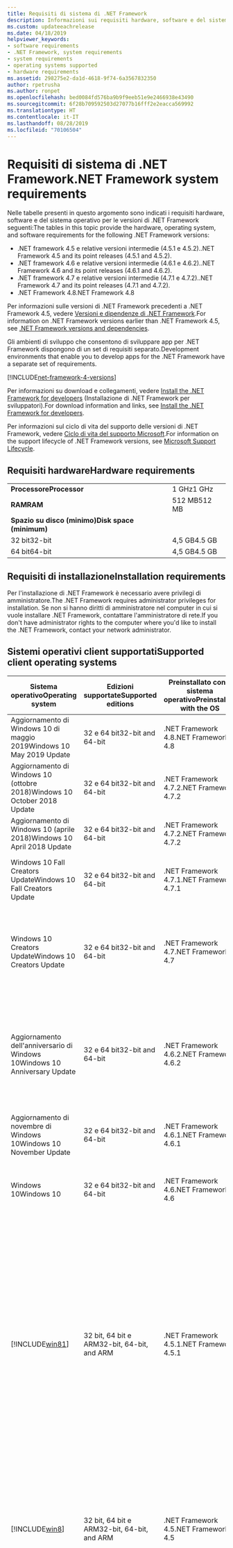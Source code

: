 ```yaml
---
title: Requisiti di sistema di .NET Framework
description: Informazioni sui requisiti hardware, software e del sistema operativo per installare .NET Framework 4.5 e versioni successive.
ms.custom: updateeachrelease
ms.date: 04/18/2019
helpviewer_keywords:
- software requirements
- .NET Framework, system requirements
- system requirements
- operating systems supported
- hardware requirements
ms.assetid: 298275e2-da1d-4618-9f74-6a3567832350
author: rpetrusha
ms.author: ronpet
ms.openlocfilehash: bed0084fd576ba9b9f9eeb51e9e2466938e43490
ms.sourcegitcommit: 6f28b709592503d27077b16fff2e2eacca569992
ms.translationtype: HT
ms.contentlocale: it-IT
ms.lasthandoff: 08/28/2019
ms.locfileid: "70106504"
---
```

# <a name="net-framework-system-requirements"></a><span data-ttu-id="714da-103">Requisiti di sistema di .NET Framework</span><span class="sxs-lookup"><span data-stu-id="714da-103">.NET Framework system requirements</span></span>

<span data-ttu-id="714da-104">Nelle tabelle presenti in questo argomento sono indicati i requisiti hardware, software e del sistema operativo per le versioni di .NET Framework seguenti:</span><span class="sxs-lookup"><span data-stu-id="714da-104">The tables in this topic provide the hardware, operating system, and software requirements for the following .NET Framework versions:</span></span>

- <span data-ttu-id="714da-105">.NET framework 4.5 e relative versioni intermedie (4.5.1 e 4.5.2).</span><span class="sxs-lookup"><span data-stu-id="714da-105">.NET Framework 4.5 and its point releases (4.5.1 and 4.5.2).</span></span>
- <span data-ttu-id="714da-106">.NET framework 4.6 e relative versioni intermedie (4.6.1 e 4.6.2).</span><span class="sxs-lookup"><span data-stu-id="714da-106">.NET Framework 4.6 and its point releases (4.6.1 and 4.6.2).</span></span>
- <span data-ttu-id="714da-107">.NET framework 4.7 e relative versioni intermedie (4.7.1 e 4.7.2).</span><span class="sxs-lookup"><span data-stu-id="714da-107">.NET Framework 4.7 and its point releases (4.7.1 and 4.7.2).</span></span>
- <span data-ttu-id="714da-108">.NET Framework 4.8</span><span class="sxs-lookup"><span data-stu-id="714da-108">.NET Framework 4.8</span></span>

<span data-ttu-id="714da-109">Per informazioni sulle versioni di .NET Framework precedenti a .NET Framework 4.5, vedere [Versioni e dipendenze di .NET Framework](../migration-guide/versions-and-dependencies.md).</span><span class="sxs-lookup"><span data-stu-id="714da-109">For information on .NET Framework versions earlier than .NET Framework 4.5, see [.NET Framework versions and dependencies](../migration-guide/versions-and-dependencies.md).</span></span>

<span data-ttu-id="714da-110">Gli ambienti di sviluppo che consentono di sviluppare app per .NET Framework dispongono di un set di requisiti separato.</span><span class="sxs-lookup"><span data-stu-id="714da-110">Development environments that enable you to develop apps for the .NET Framework have a separate set of requirements.</span></span>

[!INCLUDE[net-framework-4-versions](../../../includes/net-framework-4x-versions.md)]

<span data-ttu-id="714da-111">Per informazioni su download e collegamenti, vedere [Install the .NET Framework for developers](../../../docs/framework/install/guide-for-developers.md) (Installazione di .NET Framework per sviluppatori).</span><span class="sxs-lookup"><span data-stu-id="714da-111">For download information and links, see [Install the .NET Framework for developers](../../../docs/framework/install/guide-for-developers.md).</span></span>

<span data-ttu-id="714da-112">Per informazioni sul ciclo di vita del supporto delle versioni di .NET Framework, vedere [Ciclo di vita del supporto Microsoft](https://support.microsoft.com/lifecycle/search?sort=PN&alpha=Microsoft%20.NET%20Framework&Filter=FilterNO).</span><span class="sxs-lookup"><span data-stu-id="714da-112">For information on the support lifecycle of .NET Framework versions, see [Microsoft Support Lifecycle](https://support.microsoft.com/lifecycle/search?sort=PN&alpha=Microsoft%20.NET%20Framework&Filter=FilterNO).</span></span>

## <a name="hardware-requirements"></a><span data-ttu-id="714da-113">Requisiti hardware</span><span class="sxs-lookup"><span data-stu-id="714da-113">Hardware requirements</span></span>

|                          |        |
| ------------------------ | ------ |
| <span data-ttu-id="714da-114">**Processore**</span><span class="sxs-lookup"><span data-stu-id="714da-114">**Processor**</span></span>            | <span data-ttu-id="714da-115">1 GHz</span><span class="sxs-lookup"><span data-stu-id="714da-115">1 GHz</span></span>  |
| <span data-ttu-id="714da-116">**RAM**</span><span class="sxs-lookup"><span data-stu-id="714da-116">**RAM**</span></span>                  | <span data-ttu-id="714da-117">512 MB</span><span class="sxs-lookup"><span data-stu-id="714da-117">512 MB</span></span> |
| <span data-ttu-id="714da-118">**Spazio su disco (minimo)**</span><span class="sxs-lookup"><span data-stu-id="714da-118">**Disk space (minimum)**</span></span> |        |
| <span data-ttu-id="714da-119">32 bit</span><span class="sxs-lookup"><span data-stu-id="714da-119">32-bit</span></span>                   | <span data-ttu-id="714da-120">4,5 GB</span><span class="sxs-lookup"><span data-stu-id="714da-120">4.5 GB</span></span> |
| <span data-ttu-id="714da-121">64 bit</span><span class="sxs-lookup"><span data-stu-id="714da-121">64-bit</span></span>                   | <span data-ttu-id="714da-122">4,5 GB</span><span class="sxs-lookup"><span data-stu-id="714da-122">4.5 GB</span></span> |

## <a name="installation-requirements"></a><span data-ttu-id="714da-123">Requisiti di installazione</span><span class="sxs-lookup"><span data-stu-id="714da-123">Installation requirements</span></span>

<span data-ttu-id="714da-124">Per l'installazione di .NET Framework è necessario avere privilegi di amministratore.</span><span class="sxs-lookup"><span data-stu-id="714da-124">The .NET Framework requires administrator privileges for installation.</span></span> <span data-ttu-id="714da-125">Se non si hanno diritti di amministratore nel computer in cui si vuole installare .NET Framework, contattare l'amministratore di rete.</span><span class="sxs-lookup"><span data-stu-id="714da-125">If you don't have administrator rights to the computer where you'd like to install the .NET Framework, contact your network administrator.</span></span>

## <a name="supported-client-operating-systems"></a><span data-ttu-id="714da-126">Sistemi operativi client supportati</span><span class="sxs-lookup"><span data-stu-id="714da-126">Supported client operating systems</span></span>

| <span data-ttu-id="714da-127">Sistema operativo</span><span class="sxs-lookup"><span data-stu-id="714da-127">Operating system</span></span> | <span data-ttu-id="714da-128">Edizioni supportate</span><span class="sxs-lookup"><span data-stu-id="714da-128">Supported editions</span></span> | <span data-ttu-id="714da-129">Preinstallato con il sistema operativo</span><span class="sxs-lookup"><span data-stu-id="714da-129">Preinstalled with the OS</span></span> | <span data-ttu-id="714da-130">Installabile separatamente</span><span class="sxs-lookup"><span data-stu-id="714da-130">Installable separately</span></span> |
| ---------------- | ------------------ | ------------------------ | ---------------------- |
| <span data-ttu-id="714da-131">Aggiornamento di Windows 10 di maggio 2019</span><span class="sxs-lookup"><span data-stu-id="714da-131">Windows 10 May 2019 Update</span></span> | <span data-ttu-id="714da-132">32 e 64 bit</span><span class="sxs-lookup"><span data-stu-id="714da-132">32-bit and 64-bit</span></span> | <span data-ttu-id="714da-133">.NET Framework 4.8</span><span class="sxs-lookup"><span data-stu-id="714da-133">.NET Framework 4.8</span></span> | -- |
| <span data-ttu-id="714da-134">Aggiornamento di Windows 10 (ottobre 2018)</span><span class="sxs-lookup"><span data-stu-id="714da-134">Windows 10 October 2018 Update</span></span> | <span data-ttu-id="714da-135">32 e 64 bit</span><span class="sxs-lookup"><span data-stu-id="714da-135">32-bit and 64-bit</span></span> | <span data-ttu-id="714da-136">.NET Framework 4.7.2</span><span class="sxs-lookup"><span data-stu-id="714da-136">.NET Framework 4.7.2</span></span> | <span data-ttu-id="714da-137">.NET Framework 4.8</span><span class="sxs-lookup"><span data-stu-id="714da-137">.NET Framework 4.8</span></span> |
| <span data-ttu-id="714da-138">Aggiornamento di Windows 10 (aprile 2018)</span><span class="sxs-lookup"><span data-stu-id="714da-138">Windows 10 April 2018 Update</span></span> | <span data-ttu-id="714da-139">32 e 64 bit</span><span class="sxs-lookup"><span data-stu-id="714da-139">32-bit and 64-bit</span></span> | <span data-ttu-id="714da-140">.NET Framework 4.7.2</span><span class="sxs-lookup"><span data-stu-id="714da-140">.NET Framework 4.7.2</span></span> |<span data-ttu-id="714da-141">.NET Framework 4.8</span><span class="sxs-lookup"><span data-stu-id="714da-141">.NET Framework 4.8</span></span>|
| <span data-ttu-id="714da-142">Windows 10 Fall Creators Update</span><span class="sxs-lookup"><span data-stu-id="714da-142">Windows 10 Fall Creators Update</span></span> | <span data-ttu-id="714da-143">32 e 64 bit</span><span class="sxs-lookup"><span data-stu-id="714da-143">32-bit and 64-bit</span></span> | <span data-ttu-id="714da-144">.NET Framework 4.7.1</span><span class="sxs-lookup"><span data-stu-id="714da-144">.NET Framework 4.7.1</span></span> | <span data-ttu-id="714da-145">.NET Framework 4.7.2</span><span class="sxs-lookup"><span data-stu-id="714da-145">.NET Framework 4.7.2</span></span><br/><br/><span data-ttu-id="714da-146">.NET Framework 4.8</span><span class="sxs-lookup"><span data-stu-id="714da-146">.NET Framework 4.8</span></span> |
| <span data-ttu-id="714da-147">Windows 10 Creators Update</span><span class="sxs-lookup"><span data-stu-id="714da-147">Windows 10 Creators Update</span></span> | <span data-ttu-id="714da-148">32 e 64 bit</span><span class="sxs-lookup"><span data-stu-id="714da-148">32-bit and 64-bit</span></span> | <span data-ttu-id="714da-149">.NET Framework 4.7</span><span class="sxs-lookup"><span data-stu-id="714da-149">.NET Framework 4.7</span></span> | <span data-ttu-id="714da-150">.NET Framework 4.7.1</span><span class="sxs-lookup"><span data-stu-id="714da-150">.NET Framework 4.7.1</span></span><br/><br/><span data-ttu-id="714da-151">.NET Framework 4.7.2</span><span class="sxs-lookup"><span data-stu-id="714da-151">.NET Framework 4.7.2</span></span><br/><br/><span data-ttu-id="714da-152">.NET Framework 4.8</span><span class="sxs-lookup"><span data-stu-id="714da-152">.NET Framework 4.8</span></span> |
| <span data-ttu-id="714da-153">Aggiornamento dell'anniversario di Windows 10</span><span class="sxs-lookup"><span data-stu-id="714da-153">Windows 10 Anniversary Update</span></span> | <span data-ttu-id="714da-154">32 e 64 bit</span><span class="sxs-lookup"><span data-stu-id="714da-154">32-bit and 64-bit</span></span> | <span data-ttu-id="714da-155">.NET Framework 4.6.2</span><span class="sxs-lookup"><span data-stu-id="714da-155">.NET Framework 4.6.2</span></span> |<span data-ttu-id="714da-156">.NET Framework 4.7</span><span class="sxs-lookup"><span data-stu-id="714da-156">.NET Framework 4.7</span></span><br/><br/><span data-ttu-id="714da-157">.NET Framework 4.7.1</span><span class="sxs-lookup"><span data-stu-id="714da-157">.NET Framework 4.7.1</span></span><br/><br/><span data-ttu-id="714da-158">.NET Framework 4.7.2</span><span class="sxs-lookup"><span data-stu-id="714da-158">.NET Framework 4.7.2</span></span><br/><br/><span data-ttu-id="714da-159">.NET Framework 4.8</span><span class="sxs-lookup"><span data-stu-id="714da-159">.NET Framework 4.8</span></span>  |
| <span data-ttu-id="714da-160">Aggiornamento di novembre di Windows 10</span><span class="sxs-lookup"><span data-stu-id="714da-160">Windows 10 November Update</span></span> | <span data-ttu-id="714da-161">32 e 64 bit</span><span class="sxs-lookup"><span data-stu-id="714da-161">32-bit and 64-bit</span></span> | <span data-ttu-id="714da-162">.NET Framework 4.6.1</span><span class="sxs-lookup"><span data-stu-id="714da-162">.NET Framework 4.6.1</span></span> | <span data-ttu-id="714da-163">.NET Framework 4.6.2</span><span class="sxs-lookup"><span data-stu-id="714da-163">.NET Framework 4.6.2</span></span> |
| <span data-ttu-id="714da-164">Windows 10</span><span class="sxs-lookup"><span data-stu-id="714da-164">Windows 10</span></span> | <span data-ttu-id="714da-165">32 e 64 bit</span><span class="sxs-lookup"><span data-stu-id="714da-165">32-bit and 64-bit</span></span> | <span data-ttu-id="714da-166">.NET Framework 4.6</span><span class="sxs-lookup"><span data-stu-id="714da-166">.NET Framework 4.6</span></span> | <span data-ttu-id="714da-167">.NET Framework 4.6.1</span><span class="sxs-lookup"><span data-stu-id="714da-167">.NET Framework 4.6.1</span></span> <br/><br/> <span data-ttu-id="714da-168">.NET Framework 4.6.2</span><span class="sxs-lookup"><span data-stu-id="714da-168">.NET Framework 4.6.2</span></span> |
| [!INCLUDE[win81](../../../includes/win81-md.md)] | <span data-ttu-id="714da-169">32 bit, 64 bit e ARM</span><span class="sxs-lookup"><span data-stu-id="714da-169">32-bit, 64-bit, and ARM</span></span> | <span data-ttu-id="714da-170">.NET Framework 4.5.1</span><span class="sxs-lookup"><span data-stu-id="714da-170">.NET Framework 4.5.1</span></span> | <span data-ttu-id="714da-171">.NET Framework 4.5.2</span><span class="sxs-lookup"><span data-stu-id="714da-171">.NET Framework 4.5.2</span></span><br /><br /> <span data-ttu-id="714da-172">.NET Framework 4.6</span><span class="sxs-lookup"><span data-stu-id="714da-172">.NET Framework 4.6</span></span><br /><br /> <span data-ttu-id="714da-173">.NET Framework 4.6.1</span><span class="sxs-lookup"><span data-stu-id="714da-173">.NET Framework 4.6.1</span></span><br /><br /> <span data-ttu-id="714da-174">.NET Framework 4.6.2</span><span class="sxs-lookup"><span data-stu-id="714da-174">.NET Framework 4.6.2</span></span><br /><br /><span data-ttu-id="714da-175">.NET Framework 4.7</span><span class="sxs-lookup"><span data-stu-id="714da-175">.NET Framework 4.7</span></span><br/><br/><span data-ttu-id="714da-176">.NET Framework 4.7.1</span><span class="sxs-lookup"><span data-stu-id="714da-176">.NET Framework 4.7.1</span></span><br/><br/><span data-ttu-id="714da-177">.NET Framework 4.7.2</span><span class="sxs-lookup"><span data-stu-id="714da-177">.NET Framework 4.7.2</span></span><br/><br/><span data-ttu-id="714da-178">.NET Framework 4.8</span><span class="sxs-lookup"><span data-stu-id="714da-178">.NET Framework 4.8</span></span> |
| [!INCLUDE[win8](../../../includes/win8-md.md)] | <span data-ttu-id="714da-179">32 bit, 64 bit e ARM</span><span class="sxs-lookup"><span data-stu-id="714da-179">32-bit, 64-bit, and ARM</span></span> | <span data-ttu-id="714da-180">.NET Framework 4.5</span><span class="sxs-lookup"><span data-stu-id="714da-180">.NET Framework 4.5</span></span> | <span data-ttu-id="714da-181">.NET Framework 4.5.1</span><span class="sxs-lookup"><span data-stu-id="714da-181">.NET Framework 4.5.1</span></span><br /><br /><span data-ttu-id="714da-182">.NET Framework 4.5.2</span><span class="sxs-lookup"><span data-stu-id="714da-182">.NET Framework 4.5.2</span></span><br /><br /> <span data-ttu-id="714da-183">.NET Framework 4.6</span><span class="sxs-lookup"><span data-stu-id="714da-183">.NET Framework 4.6</span></span><br /><br /> <span data-ttu-id="714da-184">.NET Framework 4.6.1</span><span class="sxs-lookup"><span data-stu-id="714da-184">.NET Framework 4.6.1</span></span> |
| <span data-ttu-id="714da-185">Windows 7 SP1</span><span class="sxs-lookup"><span data-stu-id="714da-185">Windows 7 SP1</span></span>|<span data-ttu-id="714da-186">32 e 64 bit</span><span class="sxs-lookup"><span data-stu-id="714da-186">32-bit and 64-bit</span></span> | -- | <span data-ttu-id="714da-187">.NET Framework 4</span><span class="sxs-lookup"><span data-stu-id="714da-187">.NET Framework 4</span></span><br /><br /> <span data-ttu-id="714da-188">.NET Framework 4.5</span><span class="sxs-lookup"><span data-stu-id="714da-188">.NET Framework 4.5</span></span><br /><br /> <span data-ttu-id="714da-189">.NET Framework 4.5.1</span><span class="sxs-lookup"><span data-stu-id="714da-189">.NET Framework 4.5.1</span></span><br /><br /> <span data-ttu-id="714da-190">.NET Framework 4.5.2</span><span class="sxs-lookup"><span data-stu-id="714da-190">.NET Framework 4.5.2</span></span><br /><br /> <span data-ttu-id="714da-191">.NET Framework 4.6</span><span class="sxs-lookup"><span data-stu-id="714da-191">.NET Framework 4.6</span></span><br /><br /> <span data-ttu-id="714da-192">.NET Framework 4.6.1</span><span class="sxs-lookup"><span data-stu-id="714da-192">.NET Framework 4.6.1</span></span><br /><br /> <span data-ttu-id="714da-193">.NET Framework 4.6.2</span><span class="sxs-lookup"><span data-stu-id="714da-193">.NET Framework 4.6.2</span></span><br /><br /><span data-ttu-id="714da-194">.NET Framework 4.7</span><span class="sxs-lookup"><span data-stu-id="714da-194">.NET Framework 4.7</span></span><br/><br/><span data-ttu-id="714da-195">.NET Framework 4.7.1</span><span class="sxs-lookup"><span data-stu-id="714da-195">.NET Framework 4.7.1</span></span><br/><br/><span data-ttu-id="714da-196">.NET Framework 4.7.2</span><span class="sxs-lookup"><span data-stu-id="714da-196">.NET Framework 4.7.2</span></span><br/><br/><span data-ttu-id="714da-197">.NET Framework 4.8</span><span class="sxs-lookup"><span data-stu-id="714da-197">.NET Framework 4.8</span></span> |
| <span data-ttu-id="714da-198">Windows Vista SP2</span><span class="sxs-lookup"><span data-stu-id="714da-198">Windows Vista SP2</span></span>|<span data-ttu-id="714da-199">32 e 64 bit</span><span class="sxs-lookup"><span data-stu-id="714da-199">32-bit and 64-bit</span></span> | -- | <span data-ttu-id="714da-200">.NET Framework 4</span><span class="sxs-lookup"><span data-stu-id="714da-200">.NET Framework 4</span></span><br /><br /> <span data-ttu-id="714da-201">.NET Framework 4.5</span><span class="sxs-lookup"><span data-stu-id="714da-201">.NET Framework 4.5</span></span><br /><br /> <span data-ttu-id="714da-202">.NET Framework 4.5.1</span><span class="sxs-lookup"><span data-stu-id="714da-202">.NET Framework 4.5.1</span></span><br /><br /> <span data-ttu-id="714da-203">.NET Framework 4.5.2</span><span class="sxs-lookup"><span data-stu-id="714da-203">.NET Framework 4.5.2</span></span><br /><br /> <span data-ttu-id="714da-204">.NET Framework 4.6</span><span class="sxs-lookup"><span data-stu-id="714da-204">.NET Framework 4.6</span></span> |
| <span data-ttu-id="714da-205">Windows XP</span><span class="sxs-lookup"><span data-stu-id="714da-205">Windows XP</span></span> |<span data-ttu-id="714da-206">32 e 64 bit</span><span class="sxs-lookup"><span data-stu-id="714da-206">32-bit and 64-bit</span></span> | -- | <span data-ttu-id="714da-207">.NET Framework 4</span><span class="sxs-lookup"><span data-stu-id="714da-207">.NET Framework 4</span></span> |

 <span data-ttu-id="714da-208">**Note:**</span><span class="sxs-lookup"><span data-stu-id="714da-208">**Notes:**</span></span>

- <span data-ttu-id="714da-209">Nei sistemi Windows 7, .NET Framework richiede Windows 7 SP1.</span><span class="sxs-lookup"><span data-stu-id="714da-209">On Windows 7 systems, the .NET Framework requires Windows 7 SP1.</span></span> <span data-ttu-id="714da-210">Se si ha Windows 7 ma non è ancora stato installato Service Pack 1, è necessario farlo prima di installare .NET Framework.</span><span class="sxs-lookup"><span data-stu-id="714da-210">If you're on Windows 7 and haven't yet installed Service Pack 1, you need to do so before installing the .NET Framework.</span></span>

- <span data-ttu-id="714da-211">.NET Framework 4.5 è supportato nell'Ambiente preinstallazione di Windows (Windows PE).</span><span class="sxs-lookup"><span data-stu-id="714da-211">.NET Framework 4.5 is supported on the Windows Preinstallation Environment (Windows PE).</span></span> <span data-ttu-id="714da-212">Non tutte le funzionalità sono supportate in Windows PE.</span><span class="sxs-lookup"><span data-stu-id="714da-212">Not all features are supported on Windows PE.</span></span>

- <span data-ttu-id="714da-213">.NET Framework 4 supporta anche la piattaforma IA64.</span><span class="sxs-lookup"><span data-stu-id="714da-213">.NET Framework 4 also supports the IA64 platform.</span></span>

- <span data-ttu-id="714da-214">Per tutte le piattaforme, si consiglia di eseguire l'aggiornamento al Service Pack di Windows più recente e di installare gli aggiornamenti critici disponibili nel [sito Web Windows Update](https://go.microsoft.com/fwlink/?LinkId=168461) per garantire la massima compatibilità e sicurezza.</span><span class="sxs-lookup"><span data-stu-id="714da-214">For all platforms, we recommend that you upgrade to the latest Windows Service Pack and install critical updates available from the [Windows Update website](https://go.microsoft.com/fwlink/?LinkId=168461) to ensure the best compatibility and security.</span></span>

- <span data-ttu-id="714da-215">Nei sistemi operativi a 64 bit, .NET Framework supporta sia WOW64 (elaborazione a 32 bit su un computer a 64 bit) che l'elaborazione nativa a 64 bit.</span><span class="sxs-lookup"><span data-stu-id="714da-215">On 64-bit operating systems, the .NET Framework supports both WOW64 (32-bit processing on a 64-bit machine) and| native 64-bit processing.</span></span>

## <a name="supported-server-operating-systems"></a><span data-ttu-id="714da-216">Sistemi operativi server supportati</span><span class="sxs-lookup"><span data-stu-id="714da-216">Supported server operating systems</span></span>

| <span data-ttu-id="714da-217">Sistema operativo</span><span class="sxs-lookup"><span data-stu-id="714da-217">Operating system</span></span> | <span data-ttu-id="714da-218">Edizioni supportate</span><span class="sxs-lookup"><span data-stu-id="714da-218">Supported editions</span></span> | <span data-ttu-id="714da-219">Preinstallato con il sistema operativo</span><span class="sxs-lookup"><span data-stu-id="714da-219">Preinstalled with the OS</span></span> | <span data-ttu-id="714da-220">Installabile separatamente</span><span class="sxs-lookup"><span data-stu-id="714da-220">Installable separately</span></span> |
| ---------------- | ------------------ | ------------------------ | ---------------------- |
| <span data-ttu-id="714da-221">Windows Server 2019</span><span class="sxs-lookup"><span data-stu-id="714da-221">Windows Server 2019</span></span> | <span data-ttu-id="714da-222">64 bit</span><span class="sxs-lookup"><span data-stu-id="714da-222">64-bit</span></span> | <span data-ttu-id="714da-223">.NET Framework 4.7.2</span><span class="sxs-lookup"><span data-stu-id="714da-223">.NET Framework 4.7.2</span></span> | <span data-ttu-id="714da-224">.NET Framework 4.8</span><span class="sxs-lookup"><span data-stu-id="714da-224">.NET Framework 4.8</span></span> |
| <span data-ttu-id="714da-225">Windows Server, versione 1809</span><span class="sxs-lookup"><span data-stu-id="714da-225">Windows Server, version 1809</span></span> | <span data-ttu-id="714da-226">64 bit</span><span class="sxs-lookup"><span data-stu-id="714da-226">64-bit</span></span> | <span data-ttu-id="714da-227">.NET Framework 4.7.2</span><span class="sxs-lookup"><span data-stu-id="714da-227">.NET Framework 4.7.2</span></span> | <span data-ttu-id="714da-228">.NET Framework 4.8</span><span class="sxs-lookup"><span data-stu-id="714da-228">.NET Framework 4.8</span></span> |
| <span data-ttu-id="714da-229">Windows Server, versione 1803</span><span class="sxs-lookup"><span data-stu-id="714da-229">Windows Server, version 1803</span></span> | <span data-ttu-id="714da-230">64 bit</span><span class="sxs-lookup"><span data-stu-id="714da-230">64-bit</span></span> | <span data-ttu-id="714da-231">.NET Framework 4.7.2</span><span class="sxs-lookup"><span data-stu-id="714da-231">.NET Framework 4.7.2</span></span> | <span data-ttu-id="714da-232">.NET Framework 4.8</span><span class="sxs-lookup"><span data-stu-id="714da-232">.NET Framework 4.8</span></span> |
| <span data-ttu-id="714da-233">Windows Server, versione 1709</span><span class="sxs-lookup"><span data-stu-id="714da-233">Windows Server, version 1709</span></span> | <span data-ttu-id="714da-234">64 bit</span><span class="sxs-lookup"><span data-stu-id="714da-234">64-bit</span></span> | <span data-ttu-id="714da-235">.NET Framework 4.7.1</span><span class="sxs-lookup"><span data-stu-id="714da-235">.NET Framework 4.7.1</span></span> | <span data-ttu-id="714da-236">.NET Framework 4.7.2</span><span class="sxs-lookup"><span data-stu-id="714da-236">.NET Framework 4.7.2</span></span>|
| <span data-ttu-id="714da-237">Windows Server 2016</span><span class="sxs-lookup"><span data-stu-id="714da-237">Windows Server 2016</span></span> | <span data-ttu-id="714da-238">64 bit</span><span class="sxs-lookup"><span data-stu-id="714da-238">64-bit</span></span> | <span data-ttu-id="714da-239">.NET Framework 4.6.2</span><span class="sxs-lookup"><span data-stu-id="714da-239">.NET Framework 4.6.2</span></span> | <span data-ttu-id="714da-240">.NET Framework 4.7</span><span class="sxs-lookup"><span data-stu-id="714da-240">.NET Framework 4.7</span></span><br/><br/> <span data-ttu-id="714da-241">.NET Framework 4.7.1</span><span class="sxs-lookup"><span data-stu-id="714da-241">.NET Framework 4.7.1</span></span><br/><br/><span data-ttu-id="714da-242">.NET Framework 4.7.2</span><span class="sxs-lookup"><span data-stu-id="714da-242">.NET Framework 4.7.2</span></span><br/><br/><span data-ttu-id="714da-243">.NET Framework 4.8</span><span class="sxs-lookup"><span data-stu-id="714da-243">.NET Framework 4.8</span></span> |
| <span data-ttu-id="714da-244">Windows Server 2012 R2</span><span class="sxs-lookup"><span data-stu-id="714da-244">Windows Server 2012 R2</span></span> | <span data-ttu-id="714da-245">64 bit</span><span class="sxs-lookup"><span data-stu-id="714da-245">64-bit</span></span> | <span data-ttu-id="714da-246">.NET Framework 4.5.1</span><span class="sxs-lookup"><span data-stu-id="714da-246">.NET Framework 4.5.1</span></span> | <span data-ttu-id="714da-247">.NET Framework 4.5.2</span><span class="sxs-lookup"><span data-stu-id="714da-247">.NET Framework 4.5.2</span></span><br /><br /> <span data-ttu-id="714da-248">.NET Framework 4.6</span><span class="sxs-lookup"><span data-stu-id="714da-248">.NET Framework 4.6</span></span><br /><br /> <span data-ttu-id="714da-249">.NET Framework 4.6.1</span><span class="sxs-lookup"><span data-stu-id="714da-249">.NET Framework 4.6.1</span></span><br /><br /> <span data-ttu-id="714da-250">.NET Framework 4.6.2</span><span class="sxs-lookup"><span data-stu-id="714da-250">.NET Framework 4.6.2</span></span><br /><br /><span data-ttu-id="714da-251">.NET Framework 4.7</span><span class="sxs-lookup"><span data-stu-id="714da-251">.NET Framework 4.7</span></span><br/><br/> <span data-ttu-id="714da-252">.NET Framework 4.7.1</span><span class="sxs-lookup"><span data-stu-id="714da-252">.NET Framework 4.7.1</span></span><br/><br/><span data-ttu-id="714da-253">.NET Framework 4.7.2</span><span class="sxs-lookup"><span data-stu-id="714da-253">.NET Framework 4.7.2</span></span><br/><br/><span data-ttu-id="714da-254">.NET Framework 4.8</span><span class="sxs-lookup"><span data-stu-id="714da-254">.NET Framework 4.8</span></span> |
| <span data-ttu-id="714da-255">Windows Server 2012 (edizione a 64 bit)</span><span class="sxs-lookup"><span data-stu-id="714da-255">Windows Server 2012 (64-bit edition)</span></span> | <span data-ttu-id="714da-256">64 bit</span><span class="sxs-lookup"><span data-stu-id="714da-256">64-bit</span></span>| <span data-ttu-id="714da-257">.NET Framework 4.5</span><span class="sxs-lookup"><span data-stu-id="714da-257">.NET Framework 4.5</span></span> | <span data-ttu-id="714da-258">.NET Framework 4.5.1</span><span class="sxs-lookup"><span data-stu-id="714da-258">.NET Framework 4.5.1</span></span><br /><br /> <span data-ttu-id="714da-259">.NET Framework 4.5.2</span><span class="sxs-lookup"><span data-stu-id="714da-259">.NET Framework 4.5.2</span></span><br /><br /> <span data-ttu-id="714da-260">.NET Framework 4.6</span><span class="sxs-lookup"><span data-stu-id="714da-260">.NET Framework 4.6</span></span><br /><br /> <span data-ttu-id="714da-261">.NET Framework 4.6.1</span><span class="sxs-lookup"><span data-stu-id="714da-261">.NET Framework 4.6.1</span></span><br /><br /> <span data-ttu-id="714da-262">.NET Framework 4.6.2</span><span class="sxs-lookup"><span data-stu-id="714da-262">.NET Framework 4.6.2</span></span><br /><br /><span data-ttu-id="714da-263">.NET Framework 4.7</span><span class="sxs-lookup"><span data-stu-id="714da-263">.NET Framework 4.7</span></span><br/><br/><span data-ttu-id="714da-264">.NET Framework 4.7.1</span><span class="sxs-lookup"><span data-stu-id="714da-264">.NET Framework 4.7.1</span></span><br/><br/><span data-ttu-id="714da-265">.NET Framework 4.7.2</span><span class="sxs-lookup"><span data-stu-id="714da-265">.NET Framework 4.7.2</span></span><br/><br/><span data-ttu-id="714da-266">.NET Framework 4.8</span><span class="sxs-lookup"><span data-stu-id="714da-266">.NET Framework 4.8</span></span> |
| <span data-ttu-id="714da-267">Windows Server 2008 R2 SP1</span><span class="sxs-lookup"><span data-stu-id="714da-267">Windows Server 2008 R2 SP1</span></span>|<span data-ttu-id="714da-268">64 bit</span><span class="sxs-lookup"><span data-stu-id="714da-268">64-bit</span></span> | -- | <span data-ttu-id="714da-269">.NET Framework 4</span><span class="sxs-lookup"><span data-stu-id="714da-269">.NET Framework 4</span></span><br /><br /> <span data-ttu-id="714da-270">.NET Framework 4.5</span><span class="sxs-lookup"><span data-stu-id="714da-270">.NET Framework 4.5</span></span><br /><br /> <span data-ttu-id="714da-271">.NET Framework 4.5.1</span><span class="sxs-lookup"><span data-stu-id="714da-271">.NET Framework 4.5.1</span></span><br /><br /> <span data-ttu-id="714da-272">.NET Framework 4.5.2</span><span class="sxs-lookup"><span data-stu-id="714da-272">.NET Framework 4.5.2</span></span><br /><br /> <span data-ttu-id="714da-273">.NET Framework 4.6</span><span class="sxs-lookup"><span data-stu-id="714da-273">.NET Framework 4.6</span></span><br /><br /> <span data-ttu-id="714da-274">.NET Framework 4.6.1</span><span class="sxs-lookup"><span data-stu-id="714da-274">.NET Framework 4.6.1</span></span><br /><br /> <span data-ttu-id="714da-275">.NET Framework 4.6.2</span><span class="sxs-lookup"><span data-stu-id="714da-275">.NET Framework 4.6.2</span></span><br /><br /><span data-ttu-id="714da-276">.NET Framework 4.7</span><span class="sxs-lookup"><span data-stu-id="714da-276">.NET Framework 4.7</span></span><br/><br/><span data-ttu-id="714da-277">.NET Framework 4.7.1</span><span class="sxs-lookup"><span data-stu-id="714da-277">.NET Framework 4.7.1</span></span><br/><br/><span data-ttu-id="714da-278">.NET Framework 4.7.2</span><span class="sxs-lookup"><span data-stu-id="714da-278">.NET Framework 4.7.2</span></span><br/><br/><span data-ttu-id="714da-279">.NET Framework 4.8</span><span class="sxs-lookup"><span data-stu-id="714da-279">.NET Framework 4.8</span></span> |
| <span data-ttu-id="714da-280">Windows Server 2008 SP2</span><span class="sxs-lookup"><span data-stu-id="714da-280">Windows Server 2008 SP2</span></span>|<span data-ttu-id="714da-281">32 e 64 bit</span><span class="sxs-lookup"><span data-stu-id="714da-281">32-bit and 64-bit</span></span> | -- | <span data-ttu-id="714da-282">.NET Framework 4</span><span class="sxs-lookup"><span data-stu-id="714da-282">.NET Framework 4</span></span><br /><br /> <span data-ttu-id="714da-283">.NET Framework 4.5</span><span class="sxs-lookup"><span data-stu-id="714da-283">.NET Framework 4.5</span></span><br /><br /> <span data-ttu-id="714da-284">.NET Framework 4.5.1</span><span class="sxs-lookup"><span data-stu-id="714da-284">.NET Framework 4.5.1</span></span><br /><br /> <span data-ttu-id="714da-285">.NET Framework 4.5.2</span><span class="sxs-lookup"><span data-stu-id="714da-285">.NET Framework 4.5.2</span></span><br /><br /> <span data-ttu-id="714da-286">.NET Framework 4.6</span><span class="sxs-lookup"><span data-stu-id="714da-286">.NET Framework 4.6</span></span> |

 <span data-ttu-id="714da-287">**Note:**</span><span class="sxs-lookup"><span data-stu-id="714da-287">**Notes:**</span></span>

- [!INCLUDE[winserver8](../../../includes/winserver8-md.md)] <span data-ttu-id="714da-288">include .NET Framework 4.5, che di conseguenza non deve essere installato separatamente.</span><span class="sxs-lookup"><span data-stu-id="714da-288">includes .NET Framework 4.5, so you don't have to install it separately.</span></span> <span data-ttu-id="714da-289">Analogamente, [!INCLUDE[winblue_server_2](../../../includes/winblue-server-2-md.md)] include .NET Framework 4.5.1.</span><span class="sxs-lookup"><span data-stu-id="714da-289">Similarly, [!INCLUDE[winblue_server_2](../../../includes/winblue-server-2-md.md)] includes .NET Framework 4.5.1.</span></span>

- <span data-ttu-id="714da-290">.NET Framework ha supporto limitato per il ruolo Server Core con Windows Server 2008 R2 SP1 o versioni successive.</span><span class="sxs-lookup"><span data-stu-id="714da-290">The .NET Framework has limited support for the Server Core Role with Windows Server 2008 R2 SP1 or later.</span></span> <span data-ttu-id="714da-291">Per un elenco di API non supportate, vedere [Server Core .NET Functionality](https://docs.microsoft.com/previous-versions//dd745015(v=vs.85)) (Funzionalità .NET di Server Core).</span><span class="sxs-lookup"><span data-stu-id="714da-291">See [Server Core .NET Functionality](https://docs.microsoft.com/previous-versions//dd745015(v=vs.85)) for a list of unsupported APIs.</span></span>

- <span data-ttu-id="714da-292">.NET Framework non è supportato in Windows Server 2008 R2 per sistemi basati su Itanium.</span><span class="sxs-lookup"><span data-stu-id="714da-292">The .NET Framework isn't supported on Windows Server 2008 R2 for Itanium-Based Systems.</span></span>

- <span data-ttu-id="714da-293">.NET Framework non è supportato nel ruolo Server Core in Windows Server 2008 SP2.</span><span class="sxs-lookup"><span data-stu-id="714da-293">On Windows Server 2008 SP2, the .NET Framework is not supported in the Server Core Role.</span></span>

- <span data-ttu-id="714da-294">Per tutte le piattaforme, si consiglia di eseguire l'aggiornamento al Service Pack di Windows più recente e installare gli aggiornamenti critici disponibili nel [sito Web Windows Update](https://go.microsoft.com/fwlink/?LinkId=168461) per garantire la massima compatibilità e sicurezza.</span><span class="sxs-lookup"><span data-stu-id="714da-294">For all platforms, we recommend that you upgrade to the latest Windows Service Pack and critical updates available from the [Windows Update website](https://go.microsoft.com/fwlink/?LinkId=168461) to ensure the best compatibility and security.</span></span> <span data-ttu-id="714da-295">Su alcuni sistemi operativi potrebbe essere necessaria l'installazione dell'ultimo Windows Service Pack.</span><span class="sxs-lookup"><span data-stu-id="714da-295">Installation of the latest Windows Service Pack may be required on some operating systems.</span></span>

- <span data-ttu-id="714da-296">Nei sistemi operativi a 64 bit, .NET Framework supporta sia WOW64 (elaborazione a 32 bit su un computer a 64 bit) che l'elaborazione nativa a 64 bit.</span><span class="sxs-lookup"><span data-stu-id="714da-296">On 64-bit operating systems, the .NET Framework supports both WOW64 (32-bit processing on a 64-bit machine) and native 64-bit processing.</span></span>

## <a name="see-also"></a><span data-ttu-id="714da-297">Vedere anche</span><span class="sxs-lookup"><span data-stu-id="714da-297">See also</span></span>

- [<span data-ttu-id="714da-298">Guida all'installazione</span><span class="sxs-lookup"><span data-stu-id="714da-298">Installation Guide</span></span>](../../../docs/framework/install/index.md)
- [<span data-ttu-id="714da-299">Introduzione</span><span class="sxs-lookup"><span data-stu-id="714da-299">Getting Started</span></span>](../../../docs/framework/get-started/index.md)
- [<span data-ttu-id="714da-300">Risolvere i problemi relativi alle installazioni e alle disinstallazioni bloccate di .NET Framework</span><span class="sxs-lookup"><span data-stu-id="714da-300">Troubleshoot blocked .NET Framework installations and uninstallations</span></span>](../../../docs/framework/install/troubleshoot-blocked-installations-and-uninstallations.md)
